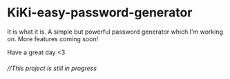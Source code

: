 # KiKi-easy-password-generator

It is what it is. A simple but powerful password generator which I'm working on. More features coming soon!

Have a great day <3

###### //This project is still in progress